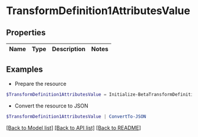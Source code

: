 # TransformDefinition1AttributesValue
## Properties

Name | Type | Description | Notes
------------ | ------------- | ------------- | -------------

## Examples

- Prepare the resource
```powershell
$TransformDefinition1AttributesValue = Initialize-BetaTransformDefinition1AttributesValue 
```

- Convert the resource to JSON
```powershell
$TransformDefinition1AttributesValue | ConvertTo-JSON
```

[[Back to Model list]](../README.md#documentation-for-models) [[Back to API list]](../README.md#documentation-for-api-endpoints) [[Back to README]](../README.md)

